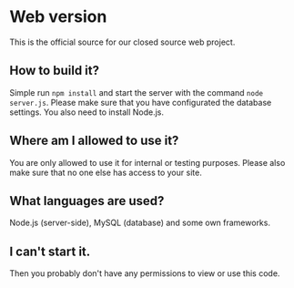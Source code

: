 # Web version
This is the official source for our closed source web project.

## How to build it?
Simple run ``` npm install ``` and start the server with the command ``` node server.js ```.
Please make sure that you have configurated the database settings. You also need to install Node.js.

## Where am I allowed to use it?
You are only allowed to use it for internal or testing purposes.
Please also make sure that no one else has access to your site.

## What languages are used?
Node.js (server-side), MySQL (database) and some own frameworks.

## I can't start it.
Then you probably don't have any permissions to view or use this code.
